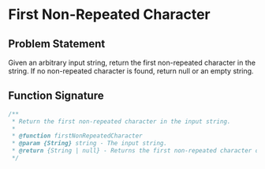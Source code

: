 # First Non-Repeated Character

## Problem Statement

Given an arbitrary input string, return the first non-repeated character in the string. If no non-repeated character is found, return null or an empty string.

## Function Signature

```javascript
/**
 * Return the first non-repeated character in the input string.
 *
 * @function firstNonRepeatedCharacter
 * @param {String} string - The input string.
 * @return {String | null} - Returns the first non-repeated character or null if none is found.
 */
